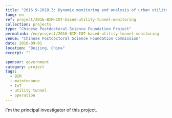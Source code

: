 ```yaml
---
title: "2016.9-2018.3: Dynamic monitoring and analysis of urban utility tunnels based on BIM and IoT"
lang: en
ref: project/2016-BIM-IOT-based-utility-tunnel-monitoring
collection: projects
type: "Chinese Postdoctoral Science Foundation Project"
permalink: /en/project/2016-BIM-IOT-based-utility-tunnel-monitoring
venue: "Chinese Postdoctoral Science Foundation Commission"
date: 2016-09-01
location: "Beijing, China"
excerpt: ""

sponsor: government
category: project
tags: 
  - BIM
  - maintenance
  - IoT
  - utility tunnel
  - operation
---
```


I'm the principal investigator of this project.